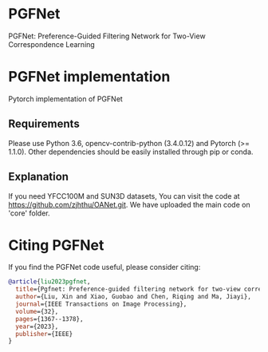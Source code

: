 # PGFNet
PGFNet: Preference-Guided Filtering Network for Two-View Correspondence Learning

# PGFNet implementation

Pytorch implementation of PGFNet

## Requirements

Please use Python 3.6, opencv-contrib-python (3.4.0.12) and Pytorch (>= 1.1.0). Other dependencies should be easily installed through pip or conda.

## Explanation

If you need YFCC100M and SUN3D datasets, You can visit the code at https://github.com/zjhthu/OANet.git. We have uploaded the main code on 'core' folder. 

# Citing PGFNet
If you find the PGFNet code useful, please consider citing:

```bibtex
@article{liu2023pgfnet,
  title={Pgfnet: Preference-guided filtering network for two-view correspondence learning},
  author={Liu, Xin and Xiao, Guobao and Chen, Riqing and Ma, Jiayi},
  journal={IEEE Transactions on Image Processing},
  volume={32},
  pages={1367--1378},
  year={2023},
  publisher={IEEE}
}
```  
